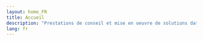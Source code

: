 ```yaml
---
layout: home_FR
title: Accueil
description: "Prestations de conseil et mise en oeuvre de solutions data - Analyse de données, qualité de la donnée, tableaux de bord, prédictif, data science, machine learning - Haute-Savoie, Annecy, Grand Genève"
lang: fr
---
```

